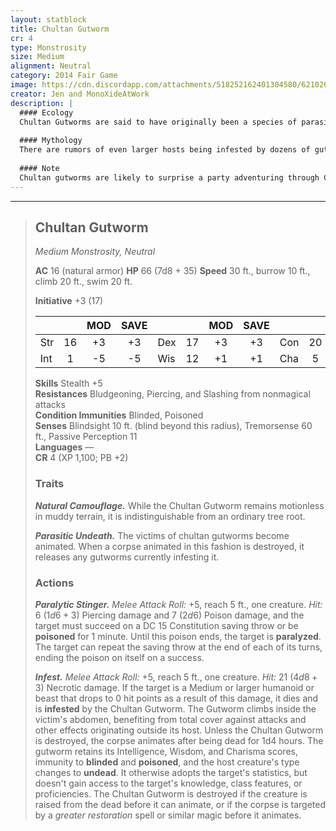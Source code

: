 ```yaml
---
layout: statblock
title: Chultan Gutworm
cr: 4
type: Monstrosity
size: Medium
alignment: Neutral
category: 2014 Fair Game
image: https://cdn.discordapp.com/attachments/518252162401304580/621026734170570762/2606740903_1056d5bfef_z.jpg
creator: Jen and MonoXideAtWork
description: | 
  #### Ecology
  Chultan Gutworms are said to have originally been a species of parasite that infested small invertebrates, inhabiting the husks of the host and piloting it back to the nest where an endless supply of hosts awaited. In the presence of the Death Curse, a new subspecies emerged. This parasite preyed upon humanoid hosts by virtue of being larger and more aggressive organisms.
  
  #### Mythology
  There are rumors of even larger hosts being infested by dozens of gutworms, perhaps explaining the presence of great zombified beasts in the Chultan jungles. Similar tales mention survivors of the lost tribe of Eshowe, utilizing the gutworms in necromantic rituals with the aim of granting everlasting life, or as some would tell it, a state of intelligent undeath where host and parasite work as one in service of the Nightsinger.
  
  #### Note
  Chultan gutworms are likely to surprise a party adventuring through Chult's jungle, given its Natural Camouflage trait, and multiple gutworms ambushing a surprised adventuring party can be devastating between its Paralytic Stinger and Infest. It is also possible that an encounter with undead in Chult could turn into an unexpected fight, with gutworms bursting out of the corpse!
---
```


___
> ## Chultan Gutworm
> *Medium Monstrosity, Neutral*
> 
> **AC** 16 (natural armor) **HP** 66 (7d8 + 35) **Speed** 30 ft., burrow 10 ft., climb 20 ft., swim 20 ft.
> 
> **Initiative** +3 (17)
>
> | | | MOD | SAVE | | | MOD | SAVE | | | MOD | SAVE |
> |:--|:-:|:----:|:----:|:--|:-:|:----:|:----:|:--|:-:|:----:|:----:|
> |Str| 16| +3 | +3 |Dex| 17| +3 | +3 |Con| 20| +5 | **+7** |
> |Int| 1| -5 | -5 |Wis| 12| +1 | +1 |Cha| 5| -3 | -3 |
>
> **Skills** Stealth +5  
> **Resistances** Bludgeoning, Piercing, and Slashing from nonmagical attacks  
> **Condition Immunities** Blinded, Poisoned  
> **Senses** Blindsight 10 ft. (blind beyond this radius), Tremorsense 60 ft., Passive Perception 11  
> **Languages** —  
> **CR** 4 (XP 1,100; PB +2)
>
> ### Traits
>
> ***Natural Camouflage.*** While the Chultan Gutworm remains motionless in muddy terrain, it is indistinguishable from an ordinary tree root.
>
> ***Parasitic Undeath.*** The victims of chultan gutworms become animated. When a corpse animated in this fashion is destroyed, it releases any gutworms currently infesting it.
>
> ### Actions
>
> ***Paralytic Stinger.*** *Melee Attack Roll:* +5, reach 5 ft., one creature. *Hit:* 6 ($1d6 + 3$) Piercing damage and 7 ($2d6$) Poison damage, and the target must succeed on a DC 15 Constitution saving throw or be **poisoned** for 1 minute. Until this poison ends, the target is **paralyzed**. The target can repeat the saving throw at the end of each of its turns, ending the poison on itself on a success.
>
> ***Infest.*** *Melee Attack Roll:* +5, reach 5 ft., one creature. *Hit:* 21 ($4d8 + 3$) Necrotic damage. If the target is a Medium or larger humanoid or beast that drops to 0 hit points as a result of this damage, it dies and is **infested** by the Chultan Gutworm. The Gutworm climbs inside the victim's abdomen, benefiting from total cover against attacks and other effects originating outside its host. Unless the Chultan Gutworm is destroyed, the corpse animates after being dead for 1d4 hours. The gutworm retains its Intelligence, Wisdom, and Charisma scores, immunity to **blinded** and **poisoned**, and the host creature's type changes to **undead**. It otherwise adopts the target's statistics, but doesn't gain access to the target's knowledge, class features, or proficiencies. The Chultan Gutworm is destroyed if the creature is raised from the dead before it can animate, or if the corpse is targeted by a *greater restoration* spell or similar magic before it animates.